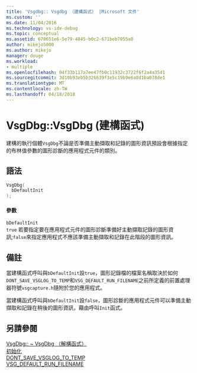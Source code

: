 ```yaml
---
title: 'Vsgdbg:: Vsgdbg （建構函式） |Microsoft 文件'
ms.custom: ''
ms.date: 11/04/2016
ms.technology: vs-ide-debug
ms.topic: conceptual
ms.assetid: 670651e6-5e79-4845-b0c2-671beb7055a8
author: mikejo5000
ms.author: mikejo
manager: douge
ms.workload:
- multiple
ms.openlocfilehash: 04f33b117a7ee47fb0c11932c3722f6f2a4a3541
ms.sourcegitcommit: 3d10b93eb5b326639f3e5c19b9e6a8d1ba078de1
ms.translationtype: MT
ms.contentlocale: zh-TW
ms.lasthandoff: 04/18/2018
---
```

# <a name="vsgdbgvsgdbg-constructor"></a>VsgDbg::VsgDbg (建構函式)
建構的執行個體`VsgDbg`不論是否準備主動擷取和記錄的圖形資訊預設會根據指定的布林值參數的圖形診斷的應用程式元件的類別。  
  
## <a name="syntax"></a>語法  
  
```C++  
VsgDbg(  
  bDefaultInit  
);  
```  
  
#### <a name="parameters"></a>參數  
 `bDefaultInit`  
 `true` 若要指定要在應用程式元件的圖形診斷準備好主動擷取記錄的圖形資訊;`false`來指定應用程式不應該準備主動擷取和記錄在此階段的圖形資訊。  
  
## <a name="remarks"></a>備註  
 當建構函式呼叫與`bDefaultInit`設`true`，圖形記錄檔的檔案名稱取決於如何`DONT_SAVE_VSGLOG_TO_TEMP`和`VSG_DEFAULT_RUN_FILENAME`之前所定義的前置處理器符號`vsgcapture.h`隨附於您的應用程式。  
  
 當建構函式呼叫與`bDefaultInit`設`false`，圖形診斷的應用程式元件可以準備主動擷取和記錄在稍後的圖形資訊，藉由呼叫`Init`函式。  
  
## <a name="see-also"></a>另請參閱  
 [VsgDbg:: ~ VsgDbg （解構函式）](vsgdbg-tilde-vsgdbg-destructor.md)   
 [初始化](init.md)   
 [DONT_SAVE_VSGLOG_TO_TEMP](dont-save-vsglog-to-temp.md)   
 [VSG_DEFAULT_RUN_FILENAME](vsg-default-run-filename.md)